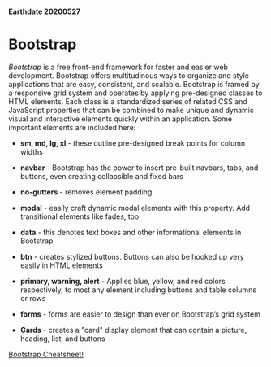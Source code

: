 #### Earthdate 20200527
# Bootstrap
*Bootstrap* is a free front-end framework for faster and easier web development. Bootstrap offers multitudinous ways to organize and style applications that are easy, consistent, and scalable. Bootstrap is framed by a responsive grid system and operates by applying pre-designed classes to HTML elements. Each class is a standardized series of related CSS and JavaScript properties that can be combined to make unique and dynamic visual and interactive elements quickly within an application. Some important elements are included here:
 
- **sm, md, lg, xl** - these outline pre-designed break points for column widths
 
- **navbar** - Bootstrap has the power to insert pre-built navbars, tabs, and buttons, even creating collapsible and fixed bars
 
- **no-gutters** - removes element padding
 
- **modal** - easily craft dynamic modal elements with this property. Add transitional elements like fades, too
 
- **data** - this denotes text boxes and other informational elements in Bootstrap
 
- **btn** - creates stylized buttons. Buttons can also be hooked up very easily in HTML elements
 
- **primary, warning, alert** - Applies blue, yellow, and red colors respectively, to most any element including buttons and table columns or rows
 
- **forms** - forms are easier to design than ever on Bootstrap’s grid system
 
- **Cards** - creates a "card" display element that can contain a picture, heading, list, and buttons
 
 
 
[Bootstrap Cheatsheet!](https://hackerthemes.com/bootstrap-cheatsheet/)
